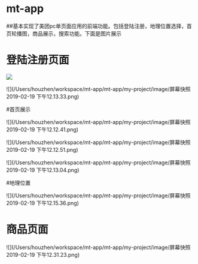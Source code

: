 # mt-app

##基本实现了美团pc单页面应用的前端功能。包括登陆注册，地理位置选择，首页轮播图，商品展示，搜索功能。下面是图片展示

# 登陆注册页面

![](https://github.com/hzvictor/mt-app/my-project/raw/master/image/1.png)

![](/Users/houzhen/workspace/mt-app/mt-app/my-project/image/屏幕快照 2019-02-19 下午12.13.33.png)

#首页展示

![](/Users/houzhen/workspace/mt-app/mt-app/my-project/image/屏幕快照 2019-02-19 下午12.12.41.png)

![](/Users/houzhen/workspace/mt-app/mt-app/my-project/image/屏幕快照 2019-02-19 下午12.12.51.png)

![](/Users/houzhen/workspace/mt-app/mt-app/my-project/image/屏幕快照 2019-02-19 下午12.13.04.png)

#地理位置

![](/Users/houzhen/workspace/mt-app/mt-app/my-project/image/屏幕快照 2019-02-19 下午12.15.36.png)

# 商品页面

![](/Users/houzhen/workspace/mt-app/mt-app/my-project/image/屏幕快照 2019-02-19 下午12.31.23.png)
